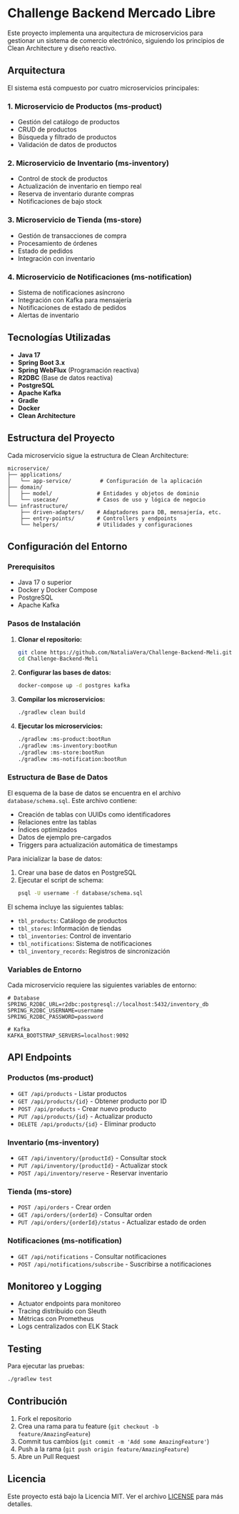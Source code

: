 # Challenge Backend Mercado Libre

Este proyecto implementa una arquitectura de microservicios para gestionar un sistema de comercio electrónico, siguiendo los principios de Clean Architecture y diseño reactivo.

## Arquitectura

El sistema está compuesto por cuatro microservicios principales:

### 1. Microservicio de Productos (ms-product)
- Gestión del catálogo de productos
- CRUD de productos
- Búsqueda y filtrado de productos
- Validación de datos de productos

### 2. Microservicio de Inventario (ms-inventory)
- Control de stock de productos
- Actualización de inventario en tiempo real
- Reserva de inventario durante compras
- Notificaciones de bajo stock

### 3. Microservicio de Tienda (ms-store)
- Gestión de transacciones de compra
- Procesamiento de órdenes
- Estado de pedidos
- Integración con inventario

### 4. Microservicio de Notificaciones (ms-notification)
- Sistema de notificaciones asíncrono
- Integración con Kafka para mensajería
- Notificaciones de estado de pedidos
- Alertas de inventario

## Tecnologías Utilizadas

- **Java 17**
- **Spring Boot 3.x**
- **Spring WebFlux** (Programación reactiva)
- **R2DBC** (Base de datos reactiva)
- **PostgreSQL**
- **Apache Kafka**
- **Gradle**
- **Docker**
- **Clean Architecture**

## Estructura del Proyecto

Cada microservicio sigue la estructura de Clean Architecture:

```
microservice/
├── applications/
│   └── app-service/         # Configuración de la aplicación
├── domain/
│   ├── model/              # Entidades y objetos de dominio
│   └── usecase/            # Casos de uso y lógica de negocio
└── infrastructure/
    ├── driven-adapters/    # Adaptadores para DB, mensajería, etc.
    ├── entry-points/       # Controllers y endpoints
    └── helpers/            # Utilidades y configuraciones
```

## Configuración del Entorno

### Prerequisitos

- Java 17 o superior
- Docker y Docker Compose
- PostgreSQL
- Apache Kafka

### Pasos de Instalación

1. **Clonar el repositorio:**
   ```bash
   git clone https://github.com/NataliaVera/Challenge-Backend-Meli.git
   cd Challenge-Backend-Meli
   ```

2. **Configurar las bases de datos:**
   ```bash
   docker-compose up -d postgres kafka
   ```

3. **Compilar los microservicios:**
   ```bash
   ./gradlew clean build
   ```

4. **Ejecutar los microservicios:**
   ```bash
   ./gradlew :ms-product:bootRun
   ./gradlew :ms-inventory:bootRun
   ./gradlew :ms-store:bootRun
   ./gradlew :ms-notification:bootRun
   ```

### Estructura de Base de Datos

El esquema de la base de datos se encuentra en el archivo `database/schema.sql`. Este archivo contiene:

- Creación de tablas con UUIDs como identificadores
- Relaciones entre las tablas
- Índices optimizados
- Datos de ejemplo pre-cargados
- Triggers para actualización automática de timestamps

Para inicializar la base de datos:

1. Crear una base de datos en PostgreSQL
2. Ejecutar el script de schema:
   ```bash
   psql -U username -f database/schema.sql
   ```

El schema incluye las siguientes tablas:
- `tbl_products`: Catálogo de productos
- `tbl_stores`: Información de tiendas
- `tbl_inventories`: Control de inventario
- `tbl_notifications`: Sistema de notificaciones
- `tbl_inventory_records`: Registros de sincronización

### Variables de Entorno

Cada microservicio requiere las siguientes variables de entorno:

```properties
# Database
SPRING_R2DBC_URL=r2dbc:postgresql://localhost:5432/inventory_db
SPRING_R2DBC_USERNAME=username
SPRING_R2DBC_PASSWORD=password

# Kafka
KAFKA_BOOTSTRAP_SERVERS=localhost:9092
```

## API Endpoints

### Productos (ms-product)
- `GET /api/products` - Listar productos
- `GET /api/products/{id}` - Obtener producto por ID
- `POST /api/products` - Crear nuevo producto
- `PUT /api/products/{id}` - Actualizar producto
- `DELETE /api/products/{id}` - Eliminar producto

### Inventario (ms-inventory)
- `GET /api/inventory/{productId}` - Consultar stock
- `PUT /api/inventory/{productId}` - Actualizar stock
- `POST /api/inventory/reserve` - Reservar inventario

### Tienda (ms-store)
- `POST /api/orders` - Crear orden
- `GET /api/orders/{orderId}` - Consultar orden
- `PUT /api/orders/{orderId}/status` - Actualizar estado de orden

### Notificaciones (ms-notification)
- `GET /api/notifications` - Consultar notificaciones
- `POST /api/notifications/subscribe` - Suscribirse a notificaciones

## Monitoreo y Logging

- Actuator endpoints para monitoreo
- Tracing distribuido con Sleuth
- Métricas con Prometheus
- Logs centralizados con ELK Stack

## Testing

Para ejecutar las pruebas:

```bash
./gradlew test
```

## Contribución

1. Fork el repositorio
2. Crea una rama para tu feature (`git checkout -b feature/AmazingFeature`)
3. Commit tus cambios (`git commit -m 'Add some AmazingFeature'`)
4. Push a la rama (`git push origin feature/AmazingFeature`)
5. Abre un Pull Request

## Licencia

Este proyecto está bajo la Licencia MIT. Ver el archivo [LICENSE](LICENSE) para más detalles.